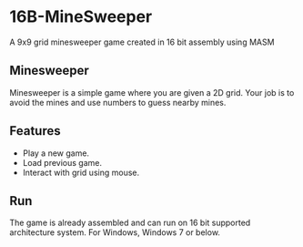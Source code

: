 # 16B-MineSweeper
A 9x9 grid minesweeper game created in 16 bit assembly using MASM

## Minesweeper
Minesweeper is a simple game where you are given a 2D grid. Your job is to avoid the mines and use numbers to guess nearby mines.

## Features
- Play a new game.
- Load previous game.
- Interact with grid using mouse.

## Run
The game is already assembled and can run on 16 bit supported architecture system. For Windows, Windows 7 or below.
